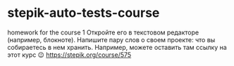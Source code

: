 # stepik-auto-tests-course
homework for the course
1
	Откройте его в текстовом редакторе (например, блокноте). 
	Напишите пару слов о своем проекте: что вы собираетесь в нем хранить. 
	Например, можете оставить там ссылку на этот курс 😉
	https://stepik.org/course/575